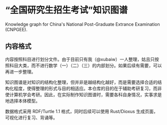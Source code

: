 
# “全国研究生招生考试”知识图谱

Knowledge graph for China's National Post-Graduate Extrance Examination (CNPGEE).

## 内容格式

内容按照科目进行划分文件。由于目前只有我（@xubaiw）一人整理，姑且只按照科目大类，而不进行数学（一）（二）（三）的内部划分。如果后续有需要，可以再进一步整理。

知识图谱是对知识的结构化整理，但并非是越结构化越好，而是需要选择合适的结构化程度，使得整理的形式与目的相适应。本仓库的目的在于辅助考研复习，而非使计算机学会考研。因此，在实际制作知识图谱时，需要各科自身情况，实事求是地选择本体模型。

数据格式采用 RDF/Turtle 1.1 格式，同时后续可以使用 Rust/Dioxus 生成页面，可视化进行复习、背诵等。
